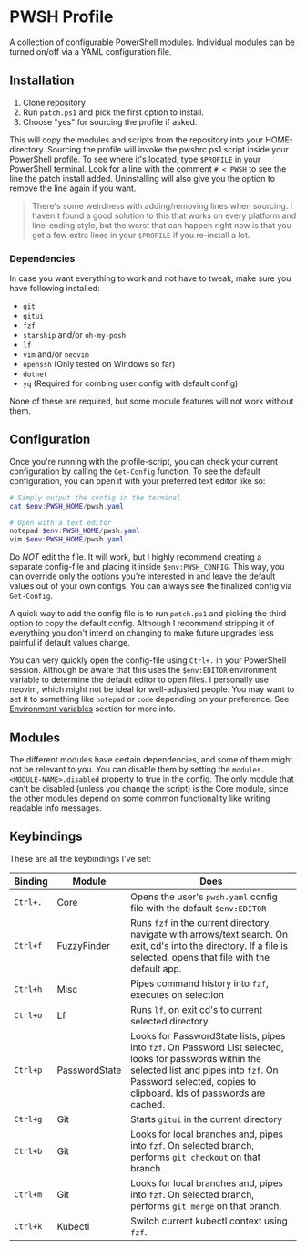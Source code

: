 # PWSH Profile

A collection of configurable PowerShell modules. Individual modules can be turned on/off via a YAML configuration file.

## Installation

1. Clone repository
2. Run `patch.ps1` and pick the first option to install.
3. Choose "yes" for sourcing the profile if asked.

This will copy the modules and scripts from the repository into your HOME-directory. Sourcing the profile will invoke the pwshrc.ps1 script inside your PowerShell profile. To see where it's located, type `$PROFILE` in your PowerShell terminal. Look for a line with the comment `# < PWSH` to see the line the patch install added. Uninstalling will also give you the option to remove the line again if you want.

> There's some weirdness with adding/removing lines when sourcing. I haven't found a good solution to this that works on every platform and line-ending style, but the worst that can happen right now is that you get a few extra lines in your `$PROFILE` if you re-install a lot.

### Dependencies

In case you want everything to work and not have to tweak, make sure you have following installed:

* `git`
* `gitui`
* `fzf`
* `starship` and/or `oh-my-posh`
* `lf`
* `vim` and/or `neovim`
* `openssh` (Only tested on Windows so far)
* `dotnet`
* `yq` (Required for combing user config with default config)

None of these are required, but some module features will not work without them.

## Configuration

Once you're running with the profile-script, you can check your current configuration by calling the `Get-Config` function. To see the default configuration, you can open it with your preferred text editor like so:

```powershell
# Simply output the config in the terminal
cat $env:PWSH_HOME/pwsh.yaml

# Open with a text editor
notepad $env:PWSH_HOME/pwsh.yaml
vim $env:PWSH_HOME/pwsh.yaml
```

Do *NOT* edit the file. It will work, but I highly recommend creating a separate config-file and placing it inside `$env:PWSH_CONFIG`. This way, you can override only the options you're interested in and leave the default values out of your own configs. You can always see the finalized config via `Get-Config`.

A quick way to add the config file is to run `patch.ps1` and picking the third option to copy the default config. Although I recommend stripping it of everything you don't intend on changing to make future upgrades less painful if default values change.

You can very quickly open the config-file using `Ctrl+.` in your PowerShell session. Although be aware that this uses the `$env:EDITOR` environment variable to determine the default editor to open files. I personally use neovim, which might not be ideal for well-adjusted people. You may want to set it to something like `notepad` or `code` depending on your preference. See [Environment variables](#environment-variables) section for more info.

## Modules

The different modules have certain dependencies, and some of them might not be relevant to you. You can disable them by setting the `modules.<MODULE-NAME>.disabled` property to true in the config. The only module that can't be disabled (unless you change the script) is the Core module, since the other modules depend on some common functionality like writing readable info messages.

## Keybindings

These are all the keybindings I've set:

|  Binding | Module        | Does                                                                                                                                                                                                                   |
|----------|---------------|------------------------------------------------------------------------------------------------------------------------------------------------------------------------------------------------------------------------|
| `Ctrl+.` | Core          | Opens the user's `pwsh.yaml` config file with the default `$env:EDITOR`                                                                                                                                                |
| `Ctrl+f` | FuzzyFinder   | Runs `fzf` in the current directory, navigate with arrows/text search. On exit, cd's into the directory. If a file is selected, opens that file with the default app.                                                  |
| `Ctrl+h` | Misc          | Pipes command history into `fzf`, executes on selection                                                                                                                                                                |
| `Ctrl+o` | Lf            | Runs `lf`, on exit cd's to current selected directory                                                                                                                                                                  |
| `Ctrl+p` | PasswordState | Looks for PasswordState lists, pipes into `fzf`. On Password List selected, looks for passwords within the selected list and pipes into `fzf`. On Password selected, copies to clipboard. Ids of passwords are cached. |
| `Ctrl+g` | Git           | Starts `gitui` in the current directory                                                                                                                                                                                |
| `Ctrl+b` | Git           | Looks for local branches and, pipes into `fzf`. On selected branch, performs `git checkout` on that branch.                                                                                                            |
| `Ctrl+m` | Git           | Looks for local branches and, pipes into `fzf`. On selected branch, performs `git merge` on that branch.                                                                                                               |
| `Ctrl+k` | Kubectl       | Switch current kubectl context using `fzf`.                                                                                                                                                                            |
